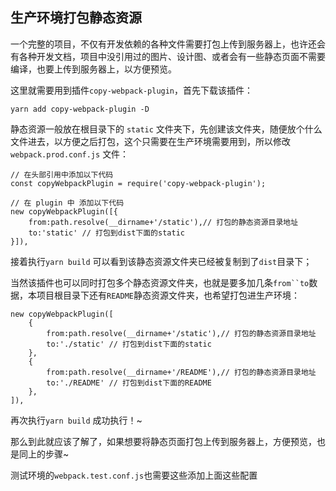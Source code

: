 ## 生产环境打包静态资源

一个完整的项目，不仅有开发依赖的各种文件需要打包上传到服务器上，也许还会有各种开发文档，项目中没引用过的图片、设计图、或者会有一些静态页面不需要编译，也要上传到服务器上，以方便预览。

这里就需要用到插件`copy-webpack-plugin`，首先下载该插件：

```
yarn add copy-webpack-plugin -D
```

静态资源一般放在根目录下的 `static` 文件夹下，先创建该文件夹，随便放个什么文件进去，以方便之后打包，这个只需要在生产环境需要用到，所以修改`webpack.prod.conf.js` 文件：

```
// 在头部引用中添加以下代码
const copyWebpackPlugin = require('copy-webpack-plugin');

// 在 plugin 中 添加以下代码
new copyWebpackPlugin([{
    from:path.resolve(__dirname+'/static'),// 打包的静态资源目录地址
    to:'static' // 打包到dist下面的static
}]),
```

接着执行`yarn build` 可以看到该静态资源文件夹已经被复制到了`dist`目录下；

当然该插件也可以同时打包多个静态资源文件夹，也就是要多加几条`from``to`数据，本项目根目录下还有`README`静态资源文件夹，也希望打包进生产环境：

```
new copyWebpackPlugin([
    {
        from:path.resolve(__dirname+'/static'),// 打包的静态资源目录地址
        to:'./static' // 打包到dist下面的static
    },
    {
        from:path.resolve(__dirname+'/README'),// 打包的静态资源目录地址
        to:'./README' // 打包到dist下面的README
    },
]),
```

再次执行`yarn build` 成功执行！~

那么到此就应该了解了，如果想要将静态页面打包上传到服务器上，方便预览，也是同上的步骤~

测试环境的`webpack.test.conf.js`也需要这些添加上面这些配置
